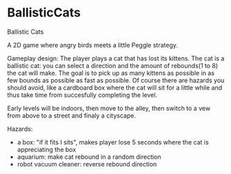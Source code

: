 # BallisticCats
Ballistic Cats

A 2D game where angry birds meets a little Peggle strategy.

Gameplay design:
The player plays a cat that has lost its kittens. The cat is a ballistic cat: you can select a direction and the amount of rebounds(1 to 8) the cat will make. The goal is to pick up as many kittens as possible in as few bounds as possible as fast as possible. Of course there are hazards you should avoid, like a cardboard box where the cat will sit for a little while and thus take time from succesfully completing the level.

Early levels will be indoors, then move to the alley, then switch to a vew from above to a street and finaly a cityscape.

Hazards:
* a box: "if it fits I sits", makes player lose 5 seconds where the cat is appreciating the box
* aquarium: make cat rebound in a random direction
* robot vacuum cleaner: reverse rebound direction
